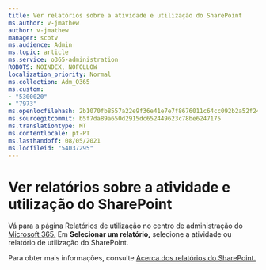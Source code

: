 ```yaml
---
title: Ver relatórios sobre a atividade e utilização do SharePoint
ms.author: v-jmathew
author: v-jmathew
manager: scotv
ms.audience: Admin
ms.topic: article
ms.service: o365-administration
ROBOTS: NOINDEX, NOFOLLOW
localization_priority: Normal
ms.collection: Adm_O365
ms.custom:
- "5300020"
- "7973"
ms.openlocfilehash: 2b1070fb8557a22e9f36e41e7e7f8676011c64cc092b2a52f24339b49df41453
ms.sourcegitcommit: b5f7da89a650d2915dc652449623c78be6247175
ms.translationtype: MT
ms.contentlocale: pt-PT
ms.lasthandoff: 08/05/2021
ms.locfileid: "54037295"
---
```

# <a name="view-reports-on-sharepoint-activity-and-usage"></a>Ver relatórios sobre a atividade e utilização do SharePoint

Vá para a página Relatórios de utilização no centro de administração do [Microsoft 365.](https://admin.microsoft.com/AdminPortal/Home) Em **Selecionar um relatório,** selecione a atividade ou relatório de utilização do SharePoint.

Para obter mais informações, consulte [Acerca dos relatórios do SharePoint.](https://go.microsoft.com/fwlink/?linkid=875240)
